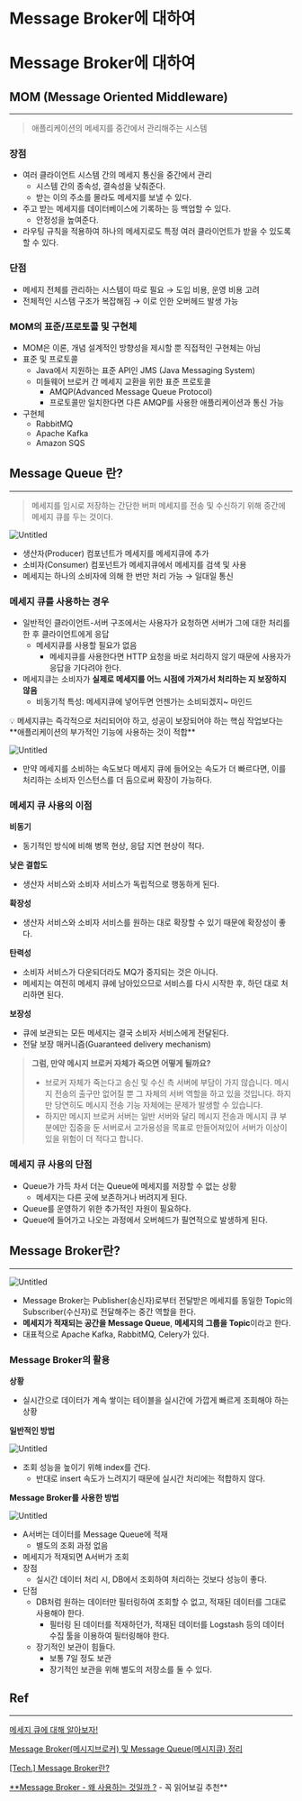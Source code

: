 # Message Broker에 대하여

# Message Broker에 대하여

## MOM (Message Oriented Middleware)

---

> 애플리케이션의 메세지를 중간에서 관리해주는 시스템
> 

### 장점

- 여러 클라이언트 시스템 간의 메세지 통신을 중간에서 관리
    - 시스템 간의 종속성, 결속성을 낮춰준다.
    - 받는 이의 주소를 몰라도 메세지를 보낼 수 있다.
- 주고 받는 메세지를 데이터베이스에 기록하는 등 백업할 수 있다.
    - 안정성을 높여준다.
- 라우팅 규칙을 적용하여 하나의 메세지로도 특정 여러 클라이언트가 받을 수 있도록 할 수 있다.

### 단점

- 메세지 전체를 관리하는 시스템이 따로 필요 → 도입 비용, 운영 비용 고려
- 전체적인 시스템 구조가 복잡해짐 → 이로 인한 오버헤드 발생 가능

### MOM의 표준/프로토콜 및 구현체

- MOM은 이론, 개념 설계적인 방향성을 제시할 뿐 직접적인 구현체는 아님
- 표준 및 프로토콜
    - Java에서 지원하는 표준 API인 JMS (Java Messaging System)
    - 미들웨어 브로커 간 메세지 교환을 위한 표준 프로토콜
        - AMQP(Advanced Message Queue Protocol)
        - 프로토콜만 일치한다면 다른 AMQP를 사용한 애플리케이션과 통신 가능
- 구현체
    - RabbitMQ
    - Apache Kafka
    - Amazon SQS

## Message Queue 란?

---

> 메세지를 임시로 저장하는 간단한 버퍼
메세지를 전송 및 수신하기 위해 중간에 메세지 큐를 두는 것이다.
> 

![Untitled](Message%20Broker%E1%84%8B%E1%85%A6%20%E1%84%83%E1%85%A2%E1%84%92%E1%85%A1%E1%84%8B%E1%85%A7%207b7588aa331147dba81d7bfbd6310fe5/Untitled.png)

- 생산자(Producer) 컴포넌트가 메세지를 메세지큐에 추가
- 소비자(Consumer) 컴포넌트가 메세지큐에서 메세지를 검색 및 사용
- 메세지는 하나의 소비자에 의해 한 번만 처리 가능 → 일대일 통신

### 메세지 큐를 사용하는 경우

- 일반적인 클라이언트-서버 구조에서는 사용자가 요청하면 서버가 그에 대한 처리를 한 후 클라이언트에게 응답
    - 메세지큐를 사용할 필요가 없음
        - 메세지큐를 사용한다면 HTTP 요청을 바로 처리하지 않기 때문에 사용자가 응답을 기다려야 한다.
- 메세지큐는 소비자가 **실제로 메세지를 어느 시점에 가져가서 처리하는 지 보장하지 않음**
    - 비동기적 특성: 메세지큐에 넣어두면 언젠가는 소비되겠지~ 마인드

<aside>
💡 메세지큐는 즉각적으로 처리되어야 하고, 성공이 보장되어야 하는 핵심 작업보다는 **애플리케이션의 부가적인 기능에 사용하는 것이 적합**

</aside>

![Untitled](Message%20Broker%E1%84%8B%E1%85%A6%20%E1%84%83%E1%85%A2%E1%84%92%E1%85%A1%E1%84%8B%E1%85%A7%207b7588aa331147dba81d7bfbd6310fe5/Untitled%201.png)

- 만약 메세지를 소비하는 속도보다 메세지 큐에 들어오는 속도가 더 빠르다면, 이를 처리하는 소비자 인스턴스를 더 둠으로써 확장이 가능하다.

### 메세지 큐 사용의 이점

************비동기************

- 동기적인 방식에 비해 병목 현상, 응답 지연 현상이 적다.

****************************낮은 결합도****************************

- 생산자 서비스와 소비자 서비스가 독립적으로 행동하게 된다.

**확장성**

- 생산자 서비스와 소비자 서비스를 원하는 대로 확장할 수 있기 때문에 확장성이 좋다.

****************탄력성****************

- 소비자 서비스가 다운되더라도 MQ가 중지되는 것은 아니다.
- 메세지는 여전히 메세지 큐에 남아있으므로 서비스를 다시 시작한 후, 하던 대로 처리하면 된다.

************보장성************

- 큐에 보관되는 모든 메세지는 결국 소비자 서비스에게 전달된다.
- 전달 보장 매커니즘(Guaranteed delivery mechanism)

> **그럼, 만약 메시지 브로커 자체가 죽으면 어떻게 될까요?**
> 
> - 브로커 자체가 죽는다고 송신 및 수신 측 서버에 부담이 가지 않습니다. 메시지 전송의 출구만 없어질 뿐 그 자체의 서버 역할을 하고 있을 것입니다. 하지만 당연히도 메시지 전송 기능 자체에는 문제가 발생할 수 있습니다.
> - 하지만 메시지 브로커 서버는 일반 서버와 달리 메시지 전송과 메시지 큐 부분에만 집중을 둔 서버로서 고가용성을 목표로 만들어져있어 서버가 이상이 있을 위험이 더 적다고 합니다.

### 메세지 큐 사용의 단점

- Queue가 가득 차서 더는 Queue에 메세지를 저장할 수 없는 상황
    - 메세지는 다른 곳에 보존하거나 버려지게 된다.
- Queue를 운영하기 위한 추가적인 자원이 필요하다.
- Queue에 들어가고 나오는 과정에서 오버헤드가 필연적으로 발생하게 된다.

## Message Broker란?

---

![Untitled](Message%20Broker%E1%84%8B%E1%85%A6%20%E1%84%83%E1%85%A2%E1%84%92%E1%85%A1%E1%84%8B%E1%85%A7%207b7588aa331147dba81d7bfbd6310fe5/Untitled%202.png)

- Message Broker는 Publisher(송신자)로부터 전달받은 메세지를 동일한 Topic의 Subscriber(수신자)로 전달해주는 중간 역할을 한다.
- **메세지가 적재되는 공간을 Message Queue**, **메세지의 그룹을 Topic**이라고 한다.
- 대표적으로 Apache Kafka, RabbitMQ, Celery가 있다.

### Message Broker의 활용

**********상황**********

- 실시간으로 데이터가 계속 쌓이는 테이블을 실시간에 가깝게 빠르게 조회해야 하는 상황

**********************************일반적인 방법**********************************

![Untitled](Message%20Broker%E1%84%8B%E1%85%A6%20%E1%84%83%E1%85%A2%E1%84%92%E1%85%A1%E1%84%8B%E1%85%A7%207b7588aa331147dba81d7bfbd6310fe5/Untitled%203.png)

- 조회 성능을 높이기 위해 index를 건다.
    - 반대로 insert 속도가 느려지기 때문에 실시간 처리에는 적합하지 않다.

************************************************************Message Broker를 사용한 방법************************************************************

![Untitled](Message%20Broker%E1%84%8B%E1%85%A6%20%E1%84%83%E1%85%A2%E1%84%92%E1%85%A1%E1%84%8B%E1%85%A7%207b7588aa331147dba81d7bfbd6310fe5/Untitled%204.png)

- A서버는 데이터를 Message Queue에 적재
    - 별도의 조회 과정 없음
- 메세지가 적재되면 A서버가 조회
- 장점
    - 실시간 데이터 처리 시, DB에서 조회하여 처리하는 것보다 성능이 좋다.
- 단점
    - DB처럼 원하는 데이터만 필터링하여 조회할 수 없고, 적재된 데이터를 그대로 사용해야 한다.
        - 필터링 된 데이터를 적재하던가, 적재된 데이터를 Logstash 등의 데이터 수집 툴을 이용하여 필터링해야 한다.
    - 장기적인 보관이 힘들다.
        - 보통 7일 정도 보관
        - 장기적인 보관을 위해 별도의 저장소를 둘 수 있다.

## Ref

---

[메세지 큐에 대해 알아보자!](https://tecoble.techcourse.co.kr/post/2021-09-19-message-queue/)

[Message Broker(메시지브로커) 및 Message Queue(메시지큐) 정리](https://dev-jwblog.tistory.com/140)

[[Tech.] Message Broker란?](https://heodolf.tistory.com/49)

[**Message Broker - 왜 사용하는 것일까 ?](https://binux.tistory.com/74) - 꼭 읽어보길 추천**